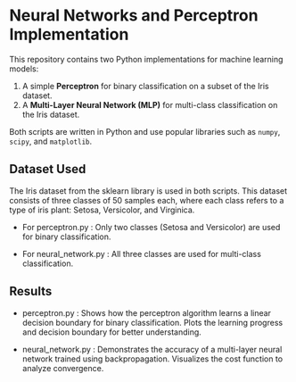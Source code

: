 # Neural Networks and Perceptron Implementation

This repository contains two Python implementations for machine learning models:

1. A simple **Perceptron** for binary classification on a subset of the Iris dataset.
2. A **Multi-Layer Neural Network (MLP)** for multi-class classification on the Iris dataset.

Both scripts are written in Python and use popular libraries such as `numpy`, `scipy`, and `matplotlib`.


## Dataset Used
The Iris dataset from the sklearn library is used in both scripts. This dataset consists of three classes of 50 samples each, where each class refers to a type of iris plant: Setosa, Versicolor, and Virginica.
- For perceptron.py :
Only two classes (Setosa and Versicolor) are used for binary classification.

- For neural_network.py :
All three classes are used for multi-class classification.


## Results
- perceptron.py :
Shows how the perceptron algorithm learns a linear decision boundary for binary classification.
Plots the learning progress and decision boundary for better understanding.

- neural_network.py :
Demonstrates the accuracy of a multi-layer neural network trained using backpropagation.
Visualizes the cost function to analyze convergence.

